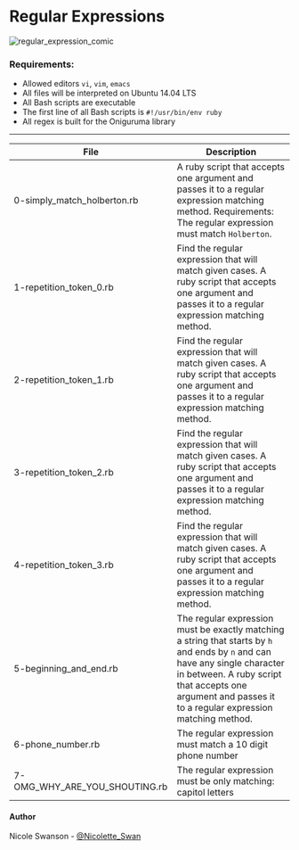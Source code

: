 # Regular Expressions

![regular_expression_comic](https://summerofhpc.prace-ri.eu/wp-content/uploads/2013/08/p3p41.png)

### Requirements:
- Allowed editors `vi`, `vim`, `emacs`
- All files will be interpreted on Ubuntu 14.04 LTS
- All Bash scripts are executable
- The first line of all Bash scripts is `#!/usr/bin/env ruby`
- All regex is built for the Oniguruma library

---
File | Description
-----|------------
0-simply_match_holberton.rb | A ruby script that accepts one argument and passes it to a regular expression matching method. Requirements: The regular expression must match `Holberton`.
1-repetition_token_0.rb | Find the regular expression that will match given cases. A ruby script that accepts one argument and passes it to a regular expression matching method.
2-repetition_token_1.rb | Find the regular expression that will match given cases. A ruby script that accepts one argument and passes it to a regular expression matching method.
3-repetition_token_2.rb | Find the regular expression that will match given cases. A ruby script that accepts one argument and passes it to a regular expression matching method.
4-repetition_token_3.rb | Find the regular expression that will match given cases. A ruby script that accepts one argument and passes it to a regular expression matching method.
5-beginning_and_end.rb | The regular expression must be exactly matching a string that starts by `h` and ends by `n` and can have any single character in between. A ruby script that accepts one argument and passes it to a regular expression matching method.
6-phone_number.rb | The regular expression must match a 10 digit phone number
7-OMG_WHY_ARE_YOU_SHOUTING.rb | The regular expression must be only matching: capitol letters

#### Author
Nicole Swanson - [@Nicolette_Swan](https://twitter.com/Nicolette_Swan)
